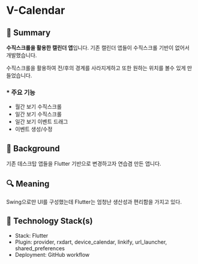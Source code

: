 # **V-Calendar**

## 📌 **Summary**

**수직스크롤을 활용한 캘린더 앱**입니다. 기존 캘린더 앱들이 수직스크롤 기반이 없어서 개발했습니다.

수직스크롤을 활용하여 전/후의 경계를 사라지게하고 또한 원하는 위치를 볼수 있게 만들었습니다.

### * **주요 기능**

- 월간 보기 수직스크롤
- 일간 보기 수직스크롤
- 일간 보기 이벤트 드래그
- 이벤트 생성/수정

## 🤔 **Background**

기존 데스크탑 앱들을 Flutter 기반으로 변경하고자 연습겸 만든 앱니다.

## 🔍 **Meaning**

Swing으로만 UI를 구성했는데 Flutter는 엄청난 생산성과 편리함을 가지고 있다.

## 🔨 **Technology Stack(s)**

- Stack: Flutter
- Plugin: provider, rxdart, device_calendar, linkify, url_launcher, shared_preferences
- Deployment: GitHub workflow
